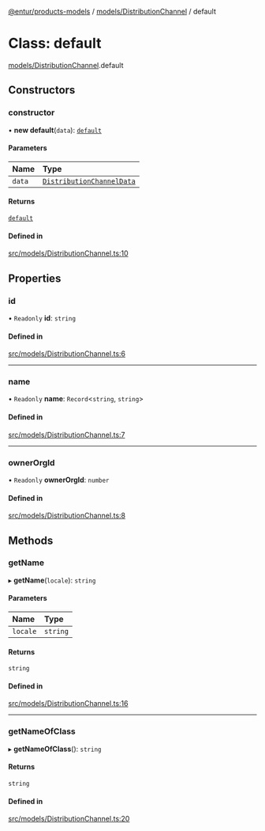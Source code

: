 [@entur/products-models](../README.md) / [models/DistributionChannel](../modules/models_DistributionChannel.md) / default

# Class: default

[models/DistributionChannel](../modules/models_DistributionChannel.md).default

## Constructors

### constructor

• **new default**(`data`): [`default`](models_DistributionChannel.default.md)

#### Parameters

| Name | Type |
| :------ | :------ |
| `data` | [`DistributionChannelData`](../interfaces/types_interfaces.DistributionChannelData.md) |

#### Returns

[`default`](models_DistributionChannel.default.md)

#### Defined in

[src/models/DistributionChannel.ts:10](https://github.com/entur/products-models/blob/main/src/models/DistributionChannel.ts#L10)

## Properties

### id

• `Readonly` **id**: `string`

#### Defined in

[src/models/DistributionChannel.ts:6](https://github.com/entur/products-models/blob/main/src/models/DistributionChannel.ts#L6)

___

### name

• `Readonly` **name**: `Record`\<`string`, `string`\>

#### Defined in

[src/models/DistributionChannel.ts:7](https://github.com/entur/products-models/blob/main/src/models/DistributionChannel.ts#L7)

___

### ownerOrgId

• `Readonly` **ownerOrgId**: `number`

#### Defined in

[src/models/DistributionChannel.ts:8](https://github.com/entur/products-models/blob/main/src/models/DistributionChannel.ts#L8)

## Methods

### getName

▸ **getName**(`locale`): `string`

#### Parameters

| Name | Type |
| :------ | :------ |
| `locale` | `string` |

#### Returns

`string`

#### Defined in

[src/models/DistributionChannel.ts:16](https://github.com/entur/products-models/blob/main/src/models/DistributionChannel.ts#L16)

___

### getNameOfClass

▸ **getNameOfClass**(): `string`

#### Returns

`string`

#### Defined in

[src/models/DistributionChannel.ts:20](https://github.com/entur/products-models/blob/main/src/models/DistributionChannel.ts#L20)
